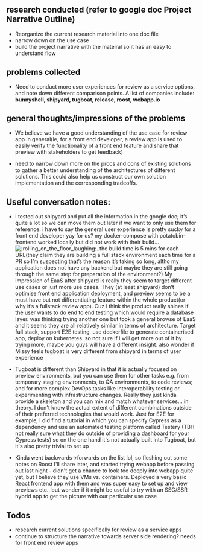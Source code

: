 ## research conducted (refer to google doc Project Narrative Outline)

- Reorganize the current research material into one doc file
- narrow down on the use case
- build the project narrative with the mateiral so it has an easy to understand flow

##  problems collected
- Need to conduct more user experiences for review as a service options, and note down different comparison points. A list of companies include: **bunnyshell, shipyard, tugboat, release, roost, webapp.io**

## general thoughts/impressions of the problems
- We believe we have a good understanding of the use case for review app in general(ie, for a front end developer, a review app is used to easily verify the functionality of a front end feature and share that preview with stakeholders to get feedback)

-  need to narrow down more on the procs and cons of existing solutions to gather a better understanding of the architectures of different solutions. This could also help us construct our own solution implementation and the corresponding tradeoffs.

## Useful conversation notes:
- i tested out shipyard and put all the information in the google doc; it’s quite a lot so we can move them out later if we want to only use them for reference. i have to say the general user experience is pretty sucky for a front end developer yay for us? my docker-compose with potatobin-frontend worked locally but did not work with their build…![:rolling_on_the_floor_laughing:](https://a.slack-edge.com/production-standard-emoji-assets/13.0/apple-medium/1f923@2x.png)..the build time is 5 mins for each URL(they claim they are building a full stack environment each time for a PR so I’m suspecting that’s the reason it’s taking so long, altho my application does not have any backend but maybe they are still going through the same step for preparation of the environment?) My impression of EaaS after shipyard is really they seem to target different use cases or just more use cases. They (at least shipyard) don’t optimise front end application deployment, and preview seems to be a must have but not differentiating feature within the whole product(or why it’s a fullstack review app). Cuz i think the product really shines if the user wants to do end to end testing which would require a database layer. was thinking trying another one but took a general browse of EaaS and it seems they are all relatively similar in terms of architecture. Target full stack, support E2E testing, use dockerfile to generate containerised app, deploy on kubernetes. so not sure if i will get more out of it by trying more, maybe you guys will have a different insight. also wonder if Missy feels tugboat is very different from shipyard in terms of user experience

- Tugboat is different than Shipyard in that it is actually focused on preview environments, but you can use them for other tasks e.g.  from temporary staging environments, to QA environments, to code reviews; and for more complex DevOps tasks like interoperability testing or experimenting with infrastructure changes. Really they just kinda provide a skeleton and you can mix and match whatever services... in theory. I don't know the actual extent of different combinations outside of their preferred technologies that would work. Just for E2E for example, I did find a tutorial in which you can specify Cypress as a dependency and use an automated testing platform called Testery (TBH not really sure what they do outside of providing a dashboard for your Cypress tests) so on the one hand it's not actually built into Tugboat, but it's also pretty trivial to set up
	
- Kinda went backwards->forwards on the list lol, so fleshing out some notes on Roost I'll share later, and started trying webapp before passing out last night - didn't get a chance to look too deeply into webapp quite yet, but I believe they use VMs vs. containers. Deployed a very basic React frontend app with them and was super easy to set up and view previews etc., but wonder if it might be useful to try with an SSG/SSR hybrid app to get the picture with our particular use case
	
##   Todos
-   research current solutions specifically for review as a service apps
-   continue to structure the narrative towards server side rendering? needs for front end review apps
	
